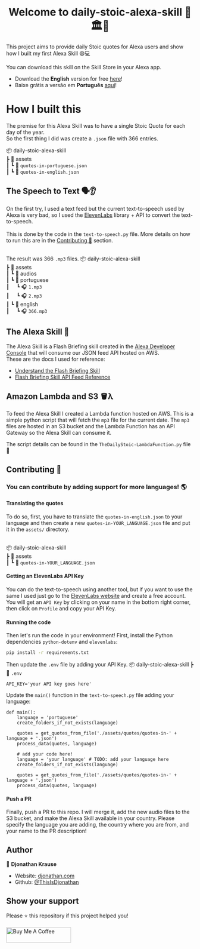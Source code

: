 
<h1 align="center">Welcome to daily-stoic-alexa-skill 👋🏛️📜 </h1>

This project aims to provide daily Stoic quotes for Alexa users and show how I built my first Alexa Skill 😄💻

You can download this skill on the Skill Store in your Alexa app.
- Download the **English** version for free [here]([url](https://www.amazon.com.br/Djonathan-Krause-Di%C3%A1rio-Estoico/dp/B0CRZ9Y9K7/ref=sr_1_1?brr=1&qid=1708199685&rd=1&s=alexa-skills&sr=1-1))!
- Baixe grátis a versão em **Português** [aqui]([url](https://www.amazon.com.br/Djonathan-Krause-Di%C3%A1rio-Estoico/dp/B0CRZ9Y9K7/ref=sr_1_1?brr=1&qid=1708199685&rd=1&s=alexa-skills&sr=1-1))!

# How I built this
The premise for this Alexa Skill was to have a single Stoic Quote for each day of the year.<br>
So the first thing I did was create a `.json` file with 366 entries.

📦 daily-stoic-alexa-skill<br>
┣ 📂 assets<br>
┃ ┗ 📜 `quotes-in-portuguese.json`<br>
┃ ┗ 📜 `quotes-in-english.json`<br>


## The Speech to Text 🗣️👂
On the first try, I used a text feed but the current text-to-speech used by Alexa is very bad, so I used the [ElevenLabs](https://github.com/elevenlabs/elevenlabs-python/tree/main) library + API to convert the text-to-speech.
<br><br>This is done by the code in the `text-to-speech.py` file. More details on how to run this are in the [Contributing 🤝](#Contributing) section.

<br>The result was 366 `.mp3` files.
📦 daily-stoic-alexa-skill<br>
┣ 📂 assets<br>
┃ ┗ 📂 audios<br>
┃   ┗ 📂 portuguese <br>
┃&nbsp;&nbsp;&nbsp;&nbsp;&nbsp;┗ 🎧 `1.mp3`<br>
┃&nbsp;&nbsp;&nbsp;&nbsp;&nbsp;┗ 🎧 `2.mp3`<br>
┃   ┗ 📂 english <br>
┃&nbsp;&nbsp;&nbsp;&nbsp;&nbsp;┗ 🎧 `366.mp3`<br>

## The Alexa Skill 🤖
The Alexa Skill is a Flash Briefing skill created in the [Alexa Developer Console](https://developer.amazon.com/alexa/console) that will consume our JSON feed API hosted on AWS.
<br>These are the docs I used for reference:<br>
- [Understand the Flash Briefing Skill](https://developer.amazon.com/en-US/docs/alexa/flashbriefing/understand-the-flash-briefing-skill-api.html)
- [Flash Briefing Skill API Feed Reference](https://developer.amazon.com/en-US/docs/alexa/flashbriefing/flash-briefing-skill-api-feed-reference.html)


## Amazon Lambda and S3 🪣λ
To feed the Alexa Skill I created a Lambda function hosted on AWS. This is a simple python script that will fetch the `mp3` file for the current date.
The `mp3` files are hosted in an S3 bucket and the Lambda Function has an API Gateway so the Alexa Skill can consume it.

The script details can be found in the `TheDailyStoic-LambdaFunction.py` file 🐍

## Contributing 🤝
### You can contribute by adding support for more languages! 🌎<br>

#### Translating the quotes
To do so, first, you have to translate the `quotes-in-english.json` to your language and then create a new `quotes-in-YOUR_LANGUAGE.json` file and put it in the `assets/` directory.

<br>📦 daily-stoic-alexa-skill<br>
┣ 📂 assets<br>
┃ ┗ 📜 `quotes-in-YOUR_LANGUAGE.json`<br>

#### Getting an ElevenLabs API Key
You can do the text-to-speech using another tool, but if you want to use the same I used just go to the [ElevenLabs website](https://elevenlabs.io/) and create a free account.
You will get an `API Key` by clicking on your name in the bottom right corner, then click on `Profile` and copy your API Key.

#### Running the code
Then let's run the code in your environment!
First, install the Python dependencies `python-dotenv` and `elevenlabs`:
```sh
pip install -r requirements.txt
```

Then update the `.env` file by adding your API Key.
📦 daily-stoic-alexa-skill
┣ 📜 `.env`
```
API_KEY='your API key goes here'
```

Update the `main()` function in the `text-to-speech.py` file adding your language:
```
def main():
    language = 'portuguese'
    create_folders_if_not_exists(language)

    quotes = get_quotes_from_file('./assets/quotes/quotes-in-' + language + '.json')
    process_data(quotes, language)

    # add your code here!
    language = 'your language' # TODO: add your language here
    create_folders_if_not_exists(language)

    quotes = get_quotes_from_file('./assets/quotes/quotes-in-' + language + '.json')
    process_data(quotes, language)
```

#### Push a PR
Finally, push a PR to this repo. I will merge it, add the new audio files to the S3 bucket, and make the Alexa Skill available in your country.
Please specify the language you are adding, the country where you are from, and your name to the PR description!

## Author
👤 **Djonathan Krause**
- Website: [djonathan.com](https://www.djonathan.com)
- Github: [@ThisIsDjonathan](https://github.com/ThisIsDjonathan)

## Show your support
Please ⭐️ this repository if this project helped you!
<br><br><a href="https://www.buymeacoffee.com/djonathan" target="_blank"><img src="https://cdn.buymeacoffee.com/buttons/default-orange.png" alt="Buy Me A Coffee" height="41" width="174"></a>

